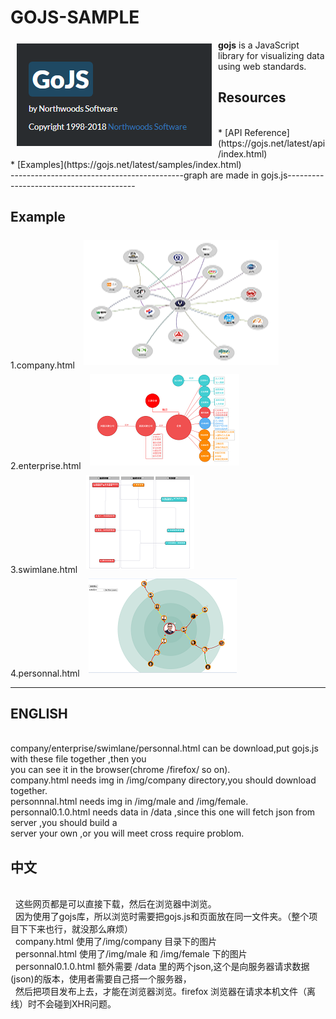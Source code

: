 # GOJS-SAMPLE

<a href="https://gojs.net/latest/index.html"><img src="https://github.com/azcvcza/gojs-Sample/blob/master/gojs.png" align="left" hspace="10" vspace="6"></a>

**gojs**  is a JavaScript library for visualizing data using web standards. 
</br>


## Resources
</br>
* [API Reference](https://gojs.net/latest/api/index.html)
</br>
* [Examples](https://gojs.net/latest/samples/index.html)
</br>
-------------------------------------------graph are made in gojs.js----------------------------------------
</br>



## Example
1.company.html
<img src="https://github.com/azcvcza/gojs-Sample/blob/master/img/company.png"  hspace="10" vspace="6">
</br>
2.enterprise.html
<img src="https://github.com/azcvcza/gojs-Sample/blob/master/img/enterprise.png"  hspace="10" vspace="6">
</br>
3.swimlane.html
<img src="https://github.com/azcvcza/gojs-Sample/blob/master/img/swimlane.png"  hspace="10" vspace="6">
</br>
4.personnal.html
<img src="https://github.com/azcvcza/gojs-Sample/blob/master/img/personnal.png"  hspace="10" vspace="6">
</br>


-----------------------------------------------------------------------------------------------------------
## ENGLISH
</br>
   company/enterprise/swimlane/personnal.html can be download,put gojs.js with these file together ,then you
   </br>
   you can see it in the browser(chrome /firefox/ so on).
   </br>
   company.html needs img in /img/company directory,you should download together.
   </br>
   personnnal.html needs img in /img/male and /img/female.
   personnal0.1.0.html needs data in /data ,since this one will fetch json from server ,you should build a 
   </br>
   server your own ,or you will meet cross require problom.
   </br>




## 中文
</br>
   这些网页都是可以直接下载，然后在浏览器中浏览。
   </br>
   因为使用了gojs库，所以浏览时需要把gojs.js和页面放在同一文件夹。（整个项目下下来也行，就没那么麻烦）
   </br>
   company.html 使用了/img/company 目录下的图片
   </br>
   personnal.html 使用了/img/male 和 /img/female 下的图片
   </br>
   personnal0.1.0.html 额外需要 /data 里的两个json,这个是向服务器请求数据(json)的版本，使用者需要自己搭一个服务器，
   </br>
   然后把项目发布上去，才能在浏览器浏览。firefox 浏览器在请求本机文件（离线）时不会碰到XHR问题。
   </br>
